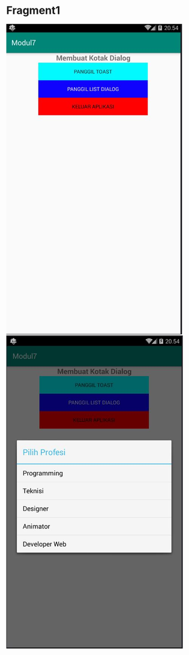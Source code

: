 # Fragment1
![alt text](https://github.com/Ikhwan19/Fragment1/blob/master/F1.1.JPG)<br>
![alt text](https://github.com/Ikhwan19/Fragment1/blob/master/F1.2.JPG)<br>

